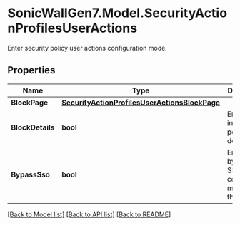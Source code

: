 # SonicWallGen7.Model.SecurityActionProfilesUserActions
Enter security policy user actions configuration mode.

## Properties

Name | Type | Description | Notes
------------ | ------------- | ------------- | -------------
**BlockPage** | [**SecurityActionProfilesUserActionsBlockPage**](SecurityActionProfilesUserActionsBlockPage.md) |  | [optional] 
**BlockDetails** | **bool** | Enable include policy block details | [optional] 
**BypassSso** | **bool** | Enable bypassing SSO for connections matching the policy | [optional] 

[[Back to Model list]](../README.md#documentation-for-models) [[Back to API list]](../README.md#documentation-for-api-endpoints) [[Back to README]](../README.md)

